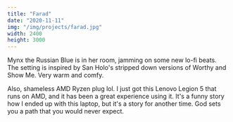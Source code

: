```yaml
---
title: "Farad"
date: "2020-11-11"
img: "/img/projects/farad.jpg"
width: 2400
height: 3000
---
```


Mynx the Russian Blue is in her room, jamming on some new lo-fi beats. The setting is inspired by San Holo's stripped down versions of Worthy and Show Me. Very warm and comfy.

Also, shameless AMD Ryzen plug lol. I just got this Lenovo Legion 5 that runs on AMD, and it has been a great experience using it. It's a funny story how I ended up with this laptop, but it's a story for another time. God sets you a path that you would never expect.
